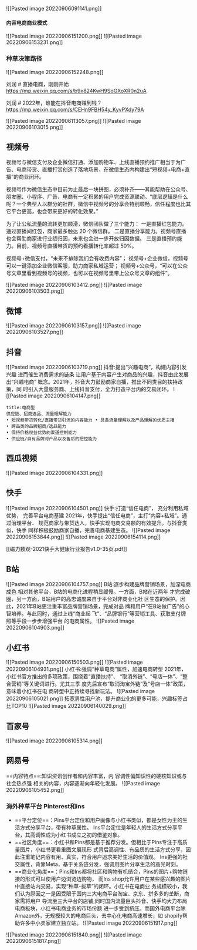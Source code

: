 ![[Pasted image 20220906091141.png]]

#### 内容电商商业模式
![[Pasted image 20220906151200.png]]
![[Pasted image 20220906153231.png]]

### 种草决策路径
![[Pasted image 20220906152248.png]]

刘润 # 直播电商，刚刚开始
https://mp.weixin.qq.com/s/b9x824KwH9SoGXoXR0n2uA

刘润 # 2022年，谁能在抖音电商赚到钱？
https://mp.weixin.qq.com/s/CEHn9FBH54y_KyvPXdy79A


![[Pasted image 20220906113057.png]]
![[Pasted image 20220906103015.png]]
## 视频号
视频号与微信支付及企业微信打通、添加购物车、上线直播预约推广相当于为广告、电商带货、直播打赏创造了落地场景，在微信生态内构建出“短视频+电商+直播”的商业闭环。

视频号作为微信生态中目前为止最后一块拼图，必须补齐——其能帮助在公众号、朋友圈、小程序、广告、电商有一定积累的用户完成资源联动。“底层逻辑是什么呢？一个典型人以群分的社群，微信中视频号的分享会特别顺畅，信任程度也比其它平台更高，也会带来更好的转化效果。”

为了让公私流量的流转更加顺滑，微信团队做了三个能力：
一是直播红包能力。通过直播间红包，商家最多触达 20 个微信群。
二是直播分享能力。视频号直播也会帮助商家进行业绩归因，未来也会进一步开放归因数据。
三是直播预约能力。目前，视频号直播带货的预约看播转化率超过 50%。

视频号+微信支付，“未来不排除我们会有收费内容”；
视频号+企业微信，视频号可以一键添加企业微信客服，助力商家私域运营；
视频号+公众号，“可以在公众号文章里看到视频号的视频，也可以在视频号里带上公众号文章的组件”。

![[Pasted image 20220906103412.png]]
![[Pasted image 20220906103503.png]]

## 微博
![[Pasted image 20220906103157.png]]
![[Pasted image 20220906103527.png]]


## 抖音
![[Pasted image 20220906103719.png]]
抖音:提出“兴趣电商”，构建内容引发兴趣
进而催生消费需求的链条
让用户基于内容产生对商品的兴趣，抖音由此发展出“兴趣电商” 概念。2021年，抖音大力鼓励商家自播，推出不同类目的扶持政策，同 时引入大量服务商、上线抖音支付，全力打造平台内的交易闭环。
![[Pasted image 20220906104147.png]]
```ad-quote
title:电商型
供应链、招商选品、流量理解能力
• 短视频带货转化/直播带货引流的内容能力 • 具备流量理解以及产品理解的优质主播
• 跨品类的品牌招商/选品能力
• 保持价格权益优势的渠道控制能力
• 供应链/自有品牌对产品以及售后的把控能力
```


## 西瓜视频
![[Pasted image 20220906104331.png]]

## 快手
![[Pasted image 20220906104501.png]]
快手:打造“信任电商”， 充分利用私域优势，
完善平台电商基建
2021年，快手提出“信任电商”，主打“内容+私域”。通过治理平台、 规范商家与带货达人，快手实现电商交易额的有效提升。与抖音类似，快手 同样积极鼓励商家自播，完善电商基建生态。
![[Pasted image 20220906153844.png]]
![[Pasted image 20220906154114.png]]

[[磁力数观-2021快手大健康行业报告v1.0-35页.pdf]]


## B站
![[Pasted image 20220906104757.png]]
B站:逐步构建品牌营销场景，加深电商成色
相对其他平台，B站的电商化进程稍显缓慢。一方面，B站在近两年 才完成破圈，另一方面，B站用户的高忠诚度来自于平台对非商业化社 区生态的保护。因此，2021年B站更注重丰富品牌营销场景，完成对品 牌和用户“在B站做广告”的心智培养。与此同时，通过上线“商业起 飞”、“品牌银行”等营销工具、获取支付牌照等手段一步步增强平台 的电商属性。
![[Pasted image 20220906104903.png]]

## 小红书
![[Pasted image 20220906150503.png]]
![[Pasted image 20220906104931.png]]
小红书:强调“种草电商”属性，加速电商转型
2021年，小红书官方推出的多项政策，围绕着“直播扶持”、 “取消外链”、“号店一体”、“整合营销”等关键词进行。尤其三季 度先后宣布“取消淘宝外链”及“号店一体”政策，意味着小红书在电 商转型中正持续寻找新玩法。
![[Pasted image 20220906105021.png]]
拓宽男性用户池，提升商业化的更多可能，兴趣标签占比TOP10
![[Pasted image 20220906140029.png]]


## 百家号
![[Pasted image 20220906105314.png]]

## 网易号
==内容特点==:知识资讯创作者和内容丰富，内 容调性偏知识性的硬核知识或与社会热点强 相关的内容，内容逐渐向年轻化发展。
![[Pasted image 20220906105452.png]]



### 海外种草平台 Pinterest和ins
* ==平台定位==：Pins平台定位和用户画像与小红书类似，都是女性为主的生活方式分享平台，带有种草属性。 Ins平台定位是年轻人的生活方式分享平台，其高调性成为小红书成立之初的借鉴对象。
* ==社区角度==：小红书和Pins都是基于推荐分发。但相比于Pins专注于高质量图片，小红书更看重图文展现形 式背后高调性、有品质的生活方式分享，因此注重笔记内容有用、真实，符合用户追求美好生活的价值观。 Ins更强的社交属性，背靠Meta，基于关系链分发，强调用图片分享生活的高光时刻。
* ==商业化角度==：Pins和Ins都将社区和购物有机结合，Pins的图片+购物链接的形式可以使用户边浏览边购物， 而Ins shop允许用户在某些感兴趣的图片中直接站内交易，实现“种草-拔草”的闭环。小红书在电商业 务规模较小，我们认为原因之一是因受限于国内三大电商平台淘宝、京东、拼多多的垄断，商家需将用户 导流至三大平台的店铺;同时国内流量巨头抖音、快手均大力布局电商板块，小红书电商业务的市场份额 进一步受到挤压。而国外电商平台除Amazon外，无规模较大的电商巨头，去中心化电商高速增长，如 shopify帮助许多中小卖家建立独立站。
![[Pasted image 20220906151917.png]]

![[Pasted image 20220906151840.png]]
![[Pasted image 20220906151817.png]]

